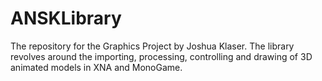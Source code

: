 ANSKLibrary
===========

The repository for the Graphics Project by Joshua Klaser. The library revolves around the importing, processing, controlling and drawing of 3D animated models in XNA and MonoGame.
